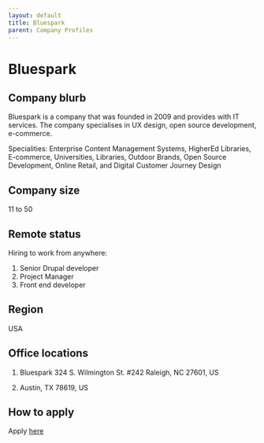```yaml
---
layout: default
title: Bluespark
parent: Company Profiles
---
```


# Bluespark

## Company blurb

Bluespark is a company that was founded in 2009 and provides with IT services. The company specialises in 
UX design, open source development, e-commerce.

Specialities:
Enterprise Content Management Systems, HigherEd Libraries, E-commerce, Universities, Libraries, Outdoor Brands, Open Source Development, Online Retail, and Digital Customer Journey Design

## Company size

11 to 50

## Remote status

Hiring to work from anywhere:
1) Senior Drupal developer
2) Project Manager
3) Front end developer

## Region

USA

## Office locations

1) Bluespark 324 S. Wilmington St. #242
   Raleigh, NC 27601, US

2) Austin, TX 78619, US

## How to apply

Apply [here](https://www.bluespark.com/careers)